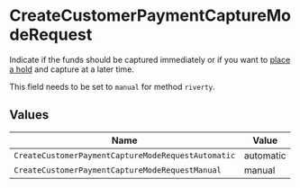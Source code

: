 # CreateCustomerPaymentCaptureModeRequest

Indicate if the funds should be captured immediately or if you want to [place a hold](https://docs.mollie.com/docs/place-a-hold-for-a-payment#/) 
and capture at a later time.

This field needs to be set to `manual` for method `riverty`.


## Values

| Name                                               | Value                                              |
| -------------------------------------------------- | -------------------------------------------------- |
| `CreateCustomerPaymentCaptureModeRequestAutomatic` | automatic                                          |
| `CreateCustomerPaymentCaptureModeRequestManual`    | manual                                             |